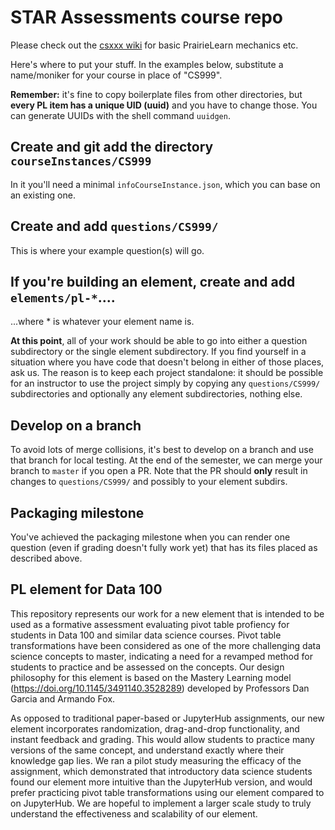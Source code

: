 # STAR Assessments course repo

Please check out the [csxxx wiki](https://github.com/ace-lab/pl-ucb-csxxx/wiki)
for basic PrairieLearn mechanics etc.

Here's where to put your stuff.  In the examples below, substitute a
name/moniker for your course in place of "CS999".

**Remember:** it's fine to copy boilerplate files from other
directories, but **every PL item has a unique UID (uuid)** and you
have to change those.  You can generate UUIDs with the shell command `uuidgen`.

## Create and git add the directory `courseInstances/CS999`

In it you'll need a minimal `infoCourseInstance.json`, which you can
base on an existing one.

## Create and add `questions/CS999/`

This is where your example question(s) will go.

## If you're building an element, create and add `elements/pl-*`....

...where * is whatever your element name is.

**At this point**, all of your work should be able to go into either a
question subdirectory or the single element subdirectory.  If you find
yourself in a situation where you have code that doesn't belong in
either of those places, ask us.  The reason is to keep each project
standalone: it should be possible for an instructor to use the project
simply by copying any `questions/CS999/` subdirectories and optionally
any element subdirectories, nothing else.

## Develop on a branch

To avoid lots of merge collisions, it's best to develop on a branch
and use that branch for local testing.  At the end of the semester, we
can merge your branch to `master` if you open a PR.  Note that the PR
should **only** result in changes to `questions/CS999/` and possibly
to your element subdirs.

## Packaging milestone

You've achieved the packaging milestone when you can render one
question (even if grading doesn't fully work yet) that has its files
placed as described above.


## PL element for Data 100 

This repository represents our work for a new element that is intended to be used as a formative assessment evaluating pivot table profiency for students in Data 100 and similar data science courses. Pivot table transformations have been considered as one of the more challenging data science concepts to master, indicating a need for a revamped method for students to practice and be assessed on the concepts. Our design philosophy for this element is based on the Mastery Learning model (https://doi.org/10.1145/3491140.3528289) developed by Professors Dan Garcia and Armando Fox. 

As opposed to traditional paper-based or JupyterHub assignments, our new element incorporates randomization, drag-and-drop functionality, and instant feedback and grading. This would allow students to practice many versions of the same concept, and understand exactly where their knowledge gap lies. We ran a pilot study measuring the efficacy of the assignment, which demonstrated that introductory data science students found our element more intuitive than the JupyterHub version, and would prefer practicing pivot table transformations using our element compared to on JupyterHub. We are hopeful to implement a larger scale study to truly understand the effectiveness and scalability of our element.

